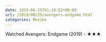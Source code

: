 ```yaml
---
date: 2019-08-25T01:19:52+00:00
url: /2019/08/25/avengers-endgame.html
categories: Movies
---
```

Watched Avengers: Endgame (2019) - ★★★




